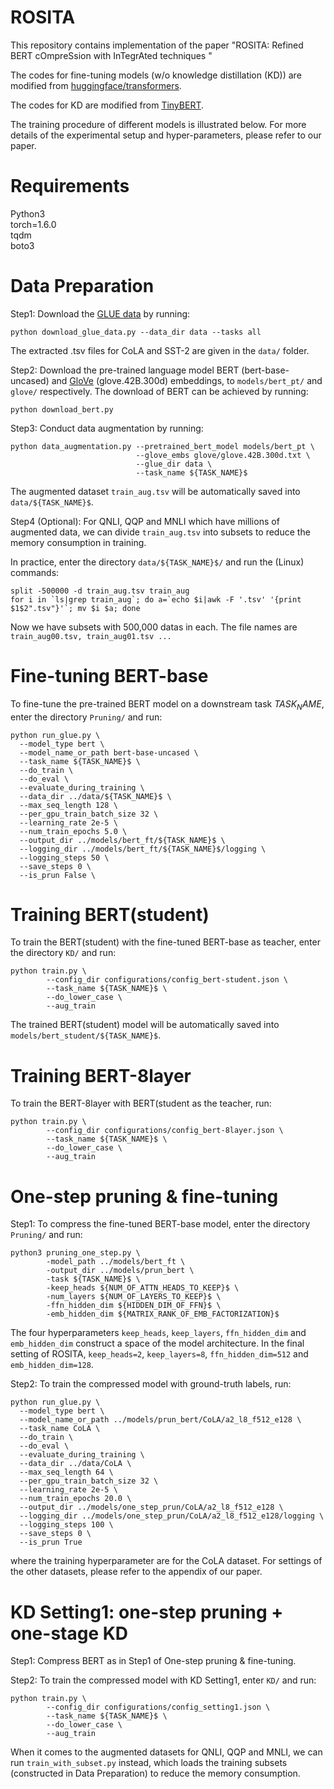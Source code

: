 ROSITA
========
This repository contains implementation of the paper "ROSITA: Refined BERT cOmpreSsion with InTegrAted techniques
" 

The codes for fine-tuning models (w/o knowledge distillation (KD)) are modified from [huggingface/transformers](https://github.com/huggingface/transformers).

The codes for KD are modified from [TinyBERT](https://github.com/huawei-noah/Pretrained-Language-Model/tree/master/TinyBERT).

The training procedure of different models is illustrated below. For more details of the experimental setup and hyper-parameters, please refer to our paper.

Requirements
========
Python3 <br />
torch=1.6.0 <br />
tqdm <br />
boto3 <br />

Data Preparation
========
Step1: Download the [GLUE data](https://gluebenchmark.com/tasks) by running:
```
python download_glue_data.py --data_dir data --tasks all
```
The extracted .tsv files for CoLA and SST-2 are given in the `data/` folder.

Step2: Download the pre-trained language model BERT (bert-base-uncased) and [GloVe](http://nlp.stanford.edu/data) (glove.42B.300d) embeddings, to `models/bert_pt/` and `glove/` respectively. The download of BERT can be achieved by running:
```
python download_bert.py
```

Step3: Conduct data augmentation by running:
```
python data_augmentation.py --pretrained_bert_model models/bert_pt \
                            --glove_embs glove/glove.42B.300d.txt \
                            --glue_dir data \  
                            --task_name ${TASK_NAME}$
```
The augmented dataset `train_aug.tsv` will be automatically saved into `data/${TASK_NAME}$`.

Step4 (Optional): For QNLI, QQP and MNLI which have millions of augmented data, we can divide `train_aug.tsv` into subsets to reduce the memory consumption in training. 

In practice, enter the directory `data/${TASK_NAME}$/` and run the (Linux) commands:
```
split -500000 -d train_aug.tsv train_aug
for i in `ls|grep train_aug`; do a=`echo $i|awk -F '.tsv' '{print $1$2".tsv"}'`; mv $i $a; done
```
Now we have subsets with 500,000 datas in each. The file names are `train_aug00.tsv, train_aug01.tsv ...`

Fine-tuning BERT-base
========
To fine-tune the pre-trained BERT model on a downstream task ${TASK_NAME}$, enter the directory `Pruning/` and run:
```
python run_glue.py \
  --model_type bert \
  --model_name_or_path bert-base-uncased \
  --task_name ${TASK_NAME}$ \
  --do_train \
  --do_eval \
  --evaluate_during_training \
  --data_dir ../data/${TASK_NAME}$ \
  --max_seq_length 128 \
  --per_gpu_train_batch_size 32 \
  --learning_rate 2e-5 \
  --num_train_epochs 5.0 \
  --output_dir ../models/bert_ft/${TASK_NAME}$ \
  --logging_dir ../models/bert_ft/${TASK_NAME}$/logging \
  --logging_steps 50 \
  --save_steps 0 \
  --is_prun False \
```

Training BERT(student)
========
To train the BERT(student) with the fine-tuned BERT-base as teacher, enter the directory `KD/` and run:
```
python train.py \
        --config_dir configurations/config_bert-student.json \
        --task_name ${TASK_NAME}$ \
        --do_lower_case \
        --aug_train 
```
The trained BERT(student) model will be automatically saved into `models/bert_student/${TASK_NAME}$`.

Training BERT-8layer
========
To train the BERT-8layer with BERT(student as the teacher, run:
```
python train.py \
        --config_dir configurations/config_bert-8layer.json \
        --task_name ${TASK_NAME}$ \
        --do_lower_case \
        --aug_train 
```

One-step pruning & fine-tuning
========
Step1: To compress the fine-tuned BERT-base model, enter the directory `Pruning/` and run:
```
python3 pruning_one_step.py \
        -model_path ../models/bert_ft \
        -output_dir ../models/prun_bert \
        -task ${TASK_NAME}$ \
        -keep_heads ${NUM_OF_ATTN_HEADS_TO_KEEP}$ \
        -num_layers ${NUM_OF_LAYERS_TO_KEEP}$ \
        -ffn_hidden_dim ${HIDDEN_DIM_OF_FFN}$ \
        -emb_hidden_dim ${MATRIX_RANK_OF_EMB_FACTORIZATION}$
```
The four hyperparameters `keep_heads`, `keep_layers`, `ffn_hidden_dim` and `emb_hidden_dim` construct a space of the model architecture.
In the final setting of ROSITA, `keep_heads=2`, `keep_layers=8`, `ffn_hidden_dim=512` and `emb_hidden_dim=128`.

Step2: To train the compressed model with ground-truth labels, run:
```
python run_glue.py \
  --model_type bert \
  --model_name_or_path ../models/prun_bert/CoLA/a2_l8_f512_e128 \
  --task_name CoLA \
  --do_train \
  --do_eval \
  --evaluate_during_training \
  --data_dir ../data/CoLA \
  --max_seq_length 64 \
  --per_gpu_train_batch_size 32 \
  --learning_rate 2e-5 \
  --num_train_epochs 20.0 \
  --output_dir ../models/one_step_prun/CoLA/a2_l8_f512_e128 \
  --logging_dir ../models/one_step_prun/CoLA/a2_l8_f512_e128/logging \
  --logging_steps 100 \
  --save_steps 0 \
  --is_prun True
```
where the training hyperparameter are for the CoLA dataset. For settings of the other datasets, please refer to the appendix of our paper.


KD Setting1: one-step pruning + one-stage KD
========
Step1: Compress BERT as in Step1 of One-step pruning & fine-tuning.

Step2: To train the compressed model with KD Setting1, enter `KD/` and run:
```
python train.py \
        --config_dir configurations/config_setting1.json \
        --task_name ${TASK_NAME}$ \
        --do_lower_case \
        --aug_train 
```
When it comes to the augmented datasets for QNLI, QQP and MNLI, we can run `train_with_subset.py` instead, which loads the training subsets (constructed in Data Preparation) to reduce the memory consumption. 
